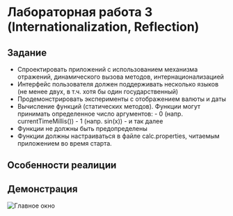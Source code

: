 # Лабораторная работа 3 (Internationalization, Reflection)

## Задание
  - Спроектировать приложений с использованием механизма отражений, динамического вызова методов, интернационализацией
  - Интерфейс пользователя должен поддерживать несколько языков (не менее двух, в т.ч. хотя бы один государственный)
  - Продемонстрировать эксперименты с отображением валюты и даты  
  -	Вычисление функций (статических методов). Функции могут принимать определенное число аргументов:
        - 0 (напр. currentTimeMillis())
        - 1 (напр. sin(x)) 
        - и так далее
  - Функции не должны быть предопределены
  - Функции должны настраиваться в файле calc.properties, читаемым приложением во время старта. 
  
## Особенности реалиции

  
## Демонстрация
  
![Главное окно](https://github.com/VladDementei/Java-5-semester/blob/master/lab_3(i18n%2C%20reflection)/pictures/functions.png)
 

